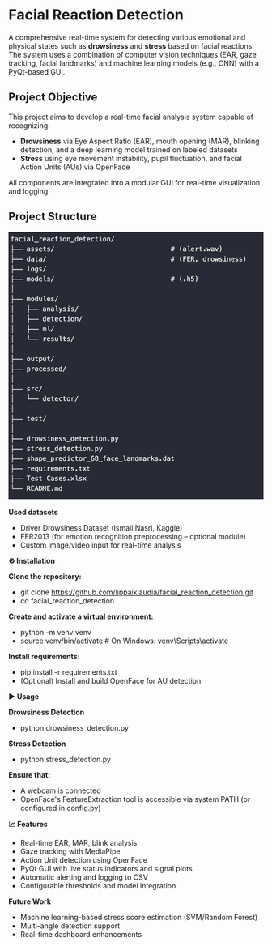 # Facial Reaction Detection

A comprehensive real-time system for detecting various emotional and physical states such as **drowsiness** and **stress** based on facial reactions. The system uses a combination of computer vision techniques (EAR, gaze tracking, facial landmarks) and machine learning models (e.g., CNN) with a PyQt-based GUI.

## Project Objective


This project aims to develop a real-time facial analysis system capable of recognizing:
- **Drowsiness** via Eye Aspect Ratio (EAR), mouth opening (MAR), blinking detection, and a deep learning model trained on labeled datasets
- **Stress** using eye movement instability, pupil fluctuation, and facial Action Units (AUs) via OpenFace

All components are integrated into a modular GUI for real-time visualization and logging.


## Project Structure
![Alt szöveg](structure.png)


**Used datasets**


- Driver Drowsiness Dataset (Ismail Nasri, Kaggle)
- FER2013 (for emotion recognition preprocessing – optional module)
- Custom image/video input for real-time analysis


**⚙️ Installation**


**Clone the repository:**
- git clone https://github.com/lippaiklaudia/facial_reaction_detection.git
- cd facial_reaction_detection


**Create and activate a virtual environment:**
- python -m venv venv
- source venv/bin/activate  # On Windows: venv\Scripts\activate


**Install requirements:**
- pip install -r requirements.txt
- (Optional) Install and build OpenFace for AU detection.


**▶️ Usage**


**Drowsiness Detection**
- python drowsiness_detection.py


**Stress Detection**
- python stress_detection.py

**Ensure that:**
- A webcam is connected
- OpenFace's FeatureExtraction tool is accessible via system PATH (or configured in config.py)


**📈 Features**
- Real-time EAR, MAR, blink analysis
- Gaze tracking with MediaPipe
- Action Unit detection using OpenFace
- PyQt GUI with live status indicators and signal plots
- Automatic alerting and logging to CSV
- Configurable thresholds and model integration


**Future Work**
- Machine learning-based stress score estimation (SVM/Random Forest)
- Multi-angle detection support
- Real-time dashboard enhancements
